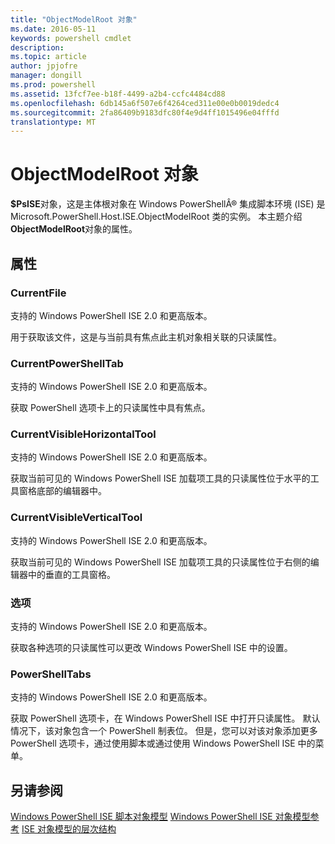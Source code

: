 ```yaml
---
title: "ObjectModelRoot 对象"
ms.date: 2016-05-11
keywords: powershell cmdlet
description: 
ms.topic: article
author: jpjofre
manager: dongill
ms.prod: powershell
ms.assetid: 13fcf7ee-b18f-4499-a2b4-ccfc4484cd88
ms.openlocfilehash: 6db145a6f507e6f4264ced311e00e0b0019dedc4
ms.sourcegitcommit: 2fa86409b9183dfc80f4e9d4ff1015496e04fffd
translationtype: MT
---
```

# ObjectModelRoot 对象
  **$PsISE**对象，这是主体根对象在 Windows PowerShellÂ® 集成脚本环境 (ISE) 是 Microsoft.PowerShell.Host.ISE.ObjectModelRoot 类的实例。 本主题介绍**ObjectModelRoot**对象的属性。

## 属性

### CurrentFile
  支持的 Windows PowerShell ISE 2.0 和更高版本。 

 用于获取该文件，这是与当前具有焦点此主机对象相关联的只读属性。

### CurrentPowerShellTab
  支持的 Windows PowerShell ISE 2.0 和更高版本。 

 获取 PowerShell 选项卡上的只读属性中具有焦点。

### CurrentVisibleHorizontalTool
  支持的 Windows PowerShell ISE 2.0 和更高版本。 

 获取当前可见的 Windows PowerShell ISE 加载项工具的只读属性位于水平的工具窗格底部的编辑器中。

### CurrentVisibleVerticalTool
  支持的 Windows PowerShell ISE 2.0 和更高版本。 

 获取当前可见的 Windows PowerShell ISE 加载项工具的只读属性位于右侧的编辑器中的垂直的工具窗格。

### 选项
  支持的 Windows PowerShell ISE 2.0 和更高版本。 

 获取各种选项的只读属性可以更改 Windows PowerShell ISE 中的设置。

### PowerShellTabs
  支持的 Windows PowerShell ISE 2.0 和更高版本。 

 获取 PowerShell 选项卡，在 Windows PowerShell ISE 中打开只读属性。 默认情况下，该对象包含一个 PowerShell 制表位。 但是，您可以对该对象添加更多 PowerShell 选项卡，通过使用脚本或通过使用 Windows PowerShell ISE 中的菜单。

## 另请参阅
 [Windows PowerShell ISE 脚本对象模型](The-Windows-PowerShell-ISE-Scripting-Object-Model.md) 
 [Windows PowerShell ISE 对象模型参考](Windows-PowerShell-ISE-Object-Model-Reference.md) 
 [ISE 对象模型的层次结构](The-ISE-Object-Model-Hierarchy.md)

  
